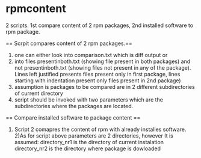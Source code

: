 # rpmcontent
2 scripts. 1st compare content of 2 rpm packages, 2nd installed software to rpm package.

== Scrpit compares content of 2 rpm packages.==

1) one can either look into comparison.txt which is diff output or
2) into files presentinboth.txt (showing file present in both packages) and not presentinboth.txt (showing files not present in any of the package). Lines left justified presents files present only in first package, lines starting with indentation present only files present in 2nd package)
3) assumption is packages to be compared are in 2 different subdirectories of current directory
4) script should be invoked with two parameters which are the subdirectories where the packages are located.

== Compare installed software to package content ==
1) Script 2 comapres the content of rpm with already installes software.
2)As for script above parameters are 2 directories, however
It is assumed:
directory_nr1 is the directory of current instalation
directory_nr2 is the directory where package is dowloaded
